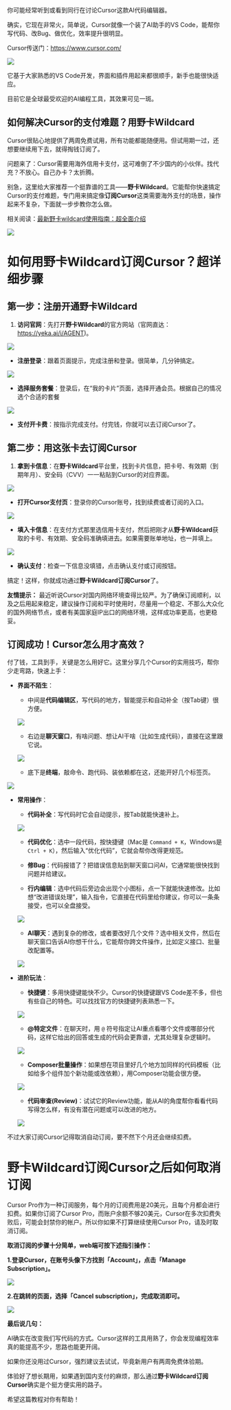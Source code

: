 你可能经常听到或看到同行在讨论Cursor这款AI代码编辑器。



确实，它现在非常火，简单说，Cursor就像一个装了AI助手的VS Code，能帮你写代码、改Bug、做优化，效率提升很明显。

Cursor传送门：https://www.cursor.com/

![](https://workstation.sg.larksuite.com/space/api/box/stream/download/asynccode/?code=M2U0NzI5OTYzNTUyNDUxODNiZjc0NDc4MzZjYzBlMjNfaTNXekRQZ0twZ1FCR3RPc2pLZDdlZTFJelpaeFlnUG9fVG9rZW46VkxBSGJvNzZEb2hicjd4SXJ3TWxXVDVYZ0NnXzE3NDY1MzE1NDI6MTc0NjUzNTE0Ml9WNA)



它基于大家熟悉的VS Code开发，界面和插件用起来都很顺手，新手也能很快适应。



目前它是全球最受欢迎的AI编程工具，其效果可见一斑。



## **如何解决Cursor的支付难题？用野卡Wildcard**



Cursor很贴心地提供了两周免费试用，所有功能都能随便用。但试用期一过，还想要继续用下去，就得掏钱订阅了。



问题来了：Cursor需要用海外信用卡支付，这可难倒了不少国内的小伙伴。找代充？不放心。自己办卡？太折腾。



别急，这里给大家推荐一个挺靠谱的工具——**野卡Wildcard**。它能帮你快速搞定Cursor的支付难题，专门用来搞定像**订阅Cursor**这类需要海外支付的场景，操作起来不复杂，下面就一步步教你怎么做。



相关阅读：[最新野卡wildcard使用指南：超全面介绍](https://www.fengshengyusheng.cn/%e6%9c%80%e6%96%b0%e9%87%8e%e5%8d%a1wildcard%e4%bd%bf%e7%94%a8%e6%8c%87%e5%8d%97%ef%bc%9a%e8%b6%85%e5%85%a8%e9%9d%a2%e4%bb%8b%e7%bb%8d/)



![](https://workstation.sg.larksuite.com/space/api/box/stream/download/asynccode/?code=YjE4N2YzMGI5NWY3YzYxMTg3YThiNGM0YjE5NzZjZjlfWUVtOGx5OGREb04yMTFzZkFzdXIyOUZCQ0R5YTBremRfVG9rZW46VmRON2JoeUZMb3pxd1B4em9DWGwxTkVFZ2hiXzE3NDY1MzE1NDI6MTc0NjUzNTE0Ml9WNA)



# **如何用野卡Wildcard订阅Cursor？超详细步骤**



## **第一步：注册开通野卡Wildcard**

1. **访问官网**：先打开**野卡Wildcard**的官方网站（官网直达：https://yeka.ai/i/AGENT)。



![](https://workstation.sg.larksuite.com/space/api/box/stream/download/asynccode/?code=ZTg4MjE0NjI4ZjM4YzdkMTcxNWI4NjEwNzVhNDIyYjRfaGpjeE9ydFA1NFZQUUpCZ3JNY3EwOGtrTnFpaXVXSnNfVG9rZW46V2oyRGJwaHhob05CRDR4N3lpbmxqb0VQZ1dmXzE3NDY1MzE1NDI6MTc0NjUzNTE0Ml9WNA)

* **注册登录**：跟着页面提示，完成注册和登录。很简单，几分钟搞定。

![](https://workstation.sg.larksuite.com/space/api/box/stream/download/asynccode/?code=OGM4MTlhNWE0NGVmZmJjZDI2YjAyNjM1NDRmNDYxN2ZfUVVHY0xUd2E1dFdPR3IxWWF5S05XaXEzelFBaEZYUjdfVG9rZW46RlBJUWJRcjdub2NBZzR4WFNlQ2w5TjVaZ2VoXzE3NDY1MzE1NDI6MTc0NjUzNTE0Ml9WNA)



* **选择服务套餐**：登录后，在“我的卡片”页面，选择开通会员。根据自己的情况选个合适的套餐

![](https://workstation.sg.larksuite.com/space/api/box/stream/download/asynccode/?code=MGNlOGJiODc4ZDdhOTJiMmIxYWI0OTFlYTljZGUwY2VfRTdqajJ3MDFuVU1yempxbW9jU0JLb2VjNEdCMVpJUFlfVG9rZW46VUNtU2I4ek9mbzhCb2N4RUhYSmw2T2lvZ21vXzE3NDY1MzE1NDI6MTc0NjUzNTE0Ml9WNA)

* **支付开卡费**：按指示完成支付。付完钱，你就可以去订阅Cursor了。



## **第二步：用这张卡去订阅Cursor**

1. **拿到卡信息**：在**野卡Wildcard**平台里，找到卡片信息，把卡号、有效期（到期年月）、安全码（CVV）一一粘贴到Cursor的对应界面。

![](https://workstation.sg.larksuite.com/space/api/box/stream/download/asynccode/?code=ZjY3M2QyODRmMjE1NjBkNDZkZDU5NzNjMTExOTc4ZWVfWFJVdEhZOWx4VjBOMHg4VHhEdDQyZjBJaFpVU1VTSVpfVG9rZW46QTc0a2JKSUVib3E0Szd4R25ReWx3RTRtZ0lmXzE3NDY1MzE1NDI6MTc0NjUzNTE0Ml9WNA)



* **打开Cursor支付页**：登录你的Cursor账号，找到续费或者订阅的入口。

![](https://workstation.sg.larksuite.com/space/api/box/stream/download/asynccode/?code=YTVmMDRjZjE4ODdkMDUxMjg1MGFmNmI2ZjJjMDkxM2ZfQ00yNXpsMWtiRDJaZ3FQVktTRnBEcVk1VzlvaERxbDhfVG9rZW46Q3NZMmJPbDZub3JoRzd4cXZBSWxFek9vZzVkXzE3NDY1MzE1NDI6MTc0NjUzNTE0Ml9WNA)

* **填入卡信息**：在支付方式那里选信用卡支付，然后把刚才从**野卡Wildcard**获取的卡号、有效期、安全码准确填进去。如果需要账单地址，也一并填上。

![](https://workstation.sg.larksuite.com/space/api/box/stream/download/asynccode/?code=YTgyMjllNzQ2NzA0NmU3MzhjNWM4NDQyMjRhY2U1ZGVfUVVSTVIxTWwyZk1FeVE2NkMwcVZJWTMyTnBDSFhZUFBfVG9rZW46RGdjY2JveDlXb201bWZ4WlpzR2x4UzNzZzliXzE3NDY1MzE1NDI6MTc0NjUzNTE0Ml9WNA)

* **确认支付**：检查一下信息没填错，点击确认支付或订阅按钮。

搞定！这样，你就成功通过**野卡Wildcard订阅Cursor**了。



**友情提示：** 最近听说Cursor对国内网络环境查得比较严。为了确保订阅顺利，以及之后用起来稳定，建议操作订阅和平时使用时，尽量用一个稳定、不那么大众化的国外网络节点，或者有美国家庭IP出口的网络环境，这样成功率更高，也更稳妥。



## **订阅成功！Cursor怎么用才高效？**

付了钱，工具到手，关键是怎么用好它。这里分享几个Cursor的实用技巧，帮你少走弯路，快速上手：

* **界面不陌生**：

  * 中间是**代码编辑区**，写代码的地方，智能提示和自动补全（按Tab键）很方便。



  ![](https://workstation.sg.larksuite.com/space/api/box/stream/download/asynccode/?code=NTU5N2NhMDY4ZmMwYmFlN2NkMzBiM2UzNWJmZTY5YThfZHBsM29HS3pvUTFWOU1qNUVtRmZtT2drS1BLc21vVEJfVG9rZW46TU52cWJxa3RQb2NLVGF4aXBxcGxYdGNLZzdlXzE3NDY1MzE1NDI6MTc0NjUzNTE0Ml9WNA)

  * 右边是**聊天窗口**，有啥问题、想让AI干啥（比如生成代码），直接在这里跟它说。

  ![](https://workstation.sg.larksuite.com/space/api/box/stream/download/asynccode/?code=MmQ4NmNhOWM2ZWUzMDRmMTJlZmI1NjFmOTAzNjI2NmFfOERXc2FadXc0NGY4NDc0NkxaY1p2ellmZ2FUN2U3MnFfVG9rZW46VnFtWmI2V01nb3FsTTB4Vmh1UGwyc01BZ2hkXzE3NDY1MzE1NDI6MTc0NjUzNTE0Ml9WNA)

  * 底下是**终端**，敲命令、跑代码、装依赖都在这，还能开好几个标签页。

![](https://workstation.sg.larksuite.com/space/api/box/stream/download/asynccode/?code=OTY1ZjE2ZDRkMmJjN2ZhY2RhOTcxZDA0OWM5MDc0NjdfME93NkNQdExBN3VZZGZiaDZubklrQ0FSY1F4R3g2bEVfVG9rZW46VlBTWmJza3pCb1NESXd4aGxWT2xpTlFJZ3FoXzE3NDY1MzE1NDI6MTc0NjUzNTE0Ml9WNA)



* **常用操作**：

  * **代码补全**：写代码时它会自动提示，按Tab就能快速补上。

  ![](https://workstation.sg.larksuite.com/space/api/box/stream/download/asynccode/?code=MTZlMDIwMDJhNDhhOTUwYzQ1OWU5ODBjNzVkY2NjMjJfaExIWW9NQjFEbG80SjJmZlpSRG1uZTJTQThtc3ExZWZfVG9rZW46WnQ4Q2JTY1d3b0N0U1N4VEprUmx0RGlGZ29mXzE3NDY1MzE1NDI6MTc0NjUzNTE0Ml9WNA)

  * **代码优化**：选中一段代码，按快捷键（Mac是 `Command + K`，Windows是 `Ctrl + K`），然后输入“优化代码”，它就会帮你改得更规范。

  * **修Bug**：代码报错了？把错误信息贴到聊天窗口问AI，它通常能很快找到问题并给建议。

  * **行内编辑**：选中代码后旁边会出现个小图标，点一下就能快速修改。比如想“改进错误处理”，输入指令，它直接在代码里给你建议，你可以一条条接受，也可以全盘接受。

  ![](https://workstation.sg.larksuite.com/space/api/box/stream/download/asynccode/?code=OTJmNzk1Y2M5Njk5NDZlODVkN2M0YzA3YzFhZmU3NjhfRW9VRDhpNUpXUEtzcjZsVE0xQUk2SXptRld6NXNtWm9fVG9rZW46R2tBTWI3S0h6b2lybkx4cDRLVmxqUU83Z3ljXzE3NDY1MzE1NDI6MTc0NjUzNTE0Ml9WNA)

  * **AI聊天**：遇到复杂的修改，或者要改好几个文件？选中相关文件，然后在聊天窗口告诉AI你想干什么，它能帮你跨文件操作，比如定义接口、批量改配置等。

  ![](https://workstation.sg.larksuite.com/space/api/box/stream/download/asynccode/?code=N2QyY2M1YjI0YzAxNDJiZTA3MWRiODE3ZDAwNzRmZjRfbFpiZDNOWUtzS1NNWENFRGZic1JFRmdTVGlwVTdUVUhfVG9rZW46RHpycmJRNTNjb3gxRTZ4RWI2MGxFY3NjZ3ZoXzE3NDY1MzE1NDI6MTc0NjUzNTE0Ml9WNA)

* **进阶玩法**：

  * **快捷键**：多用快捷键能快不少。Cursor的快捷键跟VS Code差不多，但也有些自己的特色。可以找找官方的快捷键列表熟悉一下。

  ![](https://workstation.sg.larksuite.com/space/api/box/stream/download/asynccode/?code=Y2ViYTIzZDQ5YTYxNjA3YTA2Y2EwN2VhYzIxNWJmOWVfUk41NjdsNFp0dXBkWkFmRFRBSEdwMDVrWjdpb1FyTzdfVG9rZW46QnQ3c2IwaXRkb25HMER4QWNVTWxsbGxPZ25iXzE3NDY1MzE1NDI6MTc0NjUzNTE0Ml9WNA)

  * **@特定文件**：在聊天时，用 `@` 符号指定让AI重点看哪个文件或哪部分代码，这样它给出的回答或生成的代码会更靠谱，尤其处理复杂逻辑时。

  ![](https://workstation.sg.larksuite.com/space/api/box/stream/download/asynccode/?code=ZDM4MDEzZWNkNjlkZGQyOGFjNWMzNjhmYzBhMGJhNDJfanFOdlpuNUdPQkp6aGdkb3pvaFNDaGc5WVhJQnFVbkdfVG9rZW46UzhCRWJkejZhb0J3Q2d4RzNVZmxBSTFRZzJkXzE3NDY1MzE1NDI6MTc0NjUzNTE0Ml9WNA)

  * **Composer批量操作**：如果想在项目里好几个地方加同样的代码模板（比如给多个组件加个新功能或改依赖），用Composer功能会很方便。

  ![](https://workstation.sg.larksuite.com/space/api/box/stream/download/asynccode/?code=ZDcxM2VhMjllYzA2ZjRlNTkxMmMxMzM4MDdjMjg5Y2Ffdndkd2lRUUFVdFk4RUhUbkxsdUpmTGNJdTZ3N2pFT1RfVG9rZW46WmFtVWJlbzdGb1lIMkh4Rmx6eWx6dDE1Z3NUXzE3NDY1MzE1NDI6MTc0NjUzNTE0Ml9WNA)

  * **代码审查(Review)**：试试它的Review功能，能从AI的角度帮你看看代码写得怎么样，有没有潜在问题或可以改进的地方。

  ![](https://workstation.sg.larksuite.com/space/api/box/stream/download/asynccode/?code=MTI3ZGQ0M2YyYTY1NzYyZjhlMzc2YzNjMzgyZTFiYjRfdEVKTUFGdVhCaTBlYTM4bjA3SVgzWUVObktJeFRYbWJfVG9rZW46VkFpQmJXT3ZDb0FjY1h4bDZ4R2wzRDN3Z25lXzE3NDY1MzE1NDI6MTc0NjUzNTE0Ml9WNA)



不过大家订阅Cursor记得取消自动订阅，要不然下个月还会继续扣费。



# 野卡Wildcard订阅Cursor之后如何取消订阅

Cursor Pro作为一种订阅服务，每个月的订阅费用是20美元，且每个月都会进行扣费。如果你订阅了Cursor Pro，而账户余额不够20美元，Cursor在多次扣费失败后，可能会封禁你的帐户。所以你如果不打算继续使用Cursor Pro，请及时取消订阅。



**取消订阅的步骤十分简单，web端可按下述指引操作：**

**1.登录Cursor，在账号头像下方找到「Account」，点击「Manage Subscription」。**

![](https://workstation.sg.larksuite.com/space/api/box/stream/download/asynccode/?code=MmE3YzBjNzE0YzgxMDYxOTI2N2U2NzU2M2QzMjYxZjhfeHVzZlY5SjV4aVNMNEdZcHRBaGxFaEhzR0ZTMkFZTGhfVG9rZW46TzJNamJ3UkRGb0FTcjZ4TXpxbGxmSFpDZ0hnXzE3NDY1MzE1NDI6MTc0NjUzNTE0Ml9WNA)

**2.在跳转的页面，选择「Cancel subscription」，完成取消即可。**

![](https://workstation.sg.larksuite.com/space/api/box/stream/download/asynccode/?code=ZTBiYjBmMzQ4YTZiNTI4OTYyYWMyMWQ0NDJlMmVkYThfUWJDcDFneWU0WllURHh4eEdpZmNUWkxmWEZZM3NsaWZfVG9rZW46VU5lc2I0Vkdab3VMbjl4Vk5wWmxMNmkwZ1dlXzE3NDY1MzE1NDI6MTc0NjUzNTE0Ml9WNA)



**最后说几句：**

AI确实在改变我们写代码的方式。Cursor这样的工具用熟了，你会发现编程效率真的能提高不少，思路也能更开阔。



如果你还没用过Cursor，强烈建议去试试，毕竟新用户有两周免费体验期。



体验好了想长期用，如果遇到国内支付的麻烦，那么通过**野卡Wildcard订阅Cursor**确实是个挺方便实用的路子。

希望这篇教程对你有帮助！



